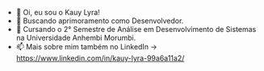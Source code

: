 - 👋 Oi, eu sou o Kauy Lyra!
- 👀 Buscando aprimoramento como Desenvolvedor.
- 🌱 Cursando o 2° Semestre de Análise em Desenvolvimento de Sistemas na Universidade Anhembi Morumbi.
- 📫 Mais sobre mim também no LinkedIn -> https://www.linkedin.com/in/kauy-lyra-99a6a11a2/
